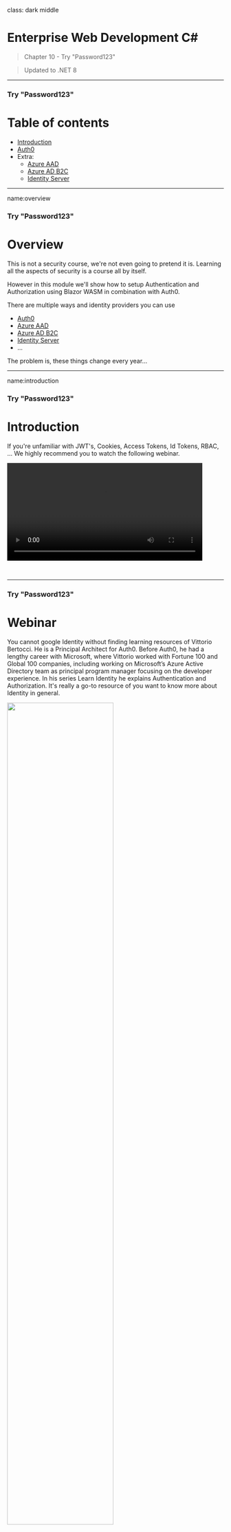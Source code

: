 class: dark middle

# Enterprise Web Development C&#35;
> Chapter 10 - Try "Password123"

> Updated to .NET 8

---
### Try "Password123"
# Table of contents
- [Introduction](#introduction)
- [Auth0](#auth0)
- Extra:
    - [Azure AAD](#azure-aad)
    - [Azure AD B2C](#azure-ad-b2c)
    - [Identity Server](#identity-server)

---
name:overview
### Try "Password123"
# Overview

This is not a security course, we're not even going to pretend it is. Learning all the aspects of security is a course all by itself.

However in this module we'll show how to setup Authentication and Authorization using Blazor WASM in combination with Auth0. 

There are multiple ways and identity providers you can use
- [Auth0](#auth0)
- [Azure AAD](#azure-aad)
- [Azure AD B2C](#azure-ad-b2c)
- [Identity Server](#identity-server)
- ... 

The problem is, these things change every year...

---
name:introduction
### Try "Password123"
# Introduction
If you're unfamiliar with JWT's, Cookies, Access Tokens, Id Tokens, RBAC, ... We highly recommend you to watch the following webinar.

<video controls width="90%">
  <source src="https://videos.ctfassets.net/2ntc334xpx65/58EF02DMi7g7MmfdW86pae/e24609566a25921060eaa9146e4360f6/Modern_Authentication_Demystified.mp4" type="video/mp4">
Your browser does not support the video tag.
</video>

&nbsp;

---
### Try "Password123"
# Webinar

You cannot google Identity without finding learning resources of Vittorio Bertocci. He is a Principal Architect for Auth0. Before Auth0, he had a lengthy career with Microsoft, where Vittorio worked with Fortune 100 and Global 100 companies, including working on Microsoft’s Azure Active Directory team as principal program manager focusing on the developer experience. In his series Learn Identity he explains Authentication and Authorization. It's really a go-to resource of you want to know more about Identity in general.

<img src="https://images.ctfassets.net/cdy7uua7fh8z/3cCv1v1rVUKWg4z9IH5kal/4826403f616a8a4e65a0b81e63341484/learn-identity-intro.jpg" width="70%" class="center"/>

<a target="_blank" href="https://auth0.com/docs/videos/learn-identity-series">Learn Identity By Vittorio Bertocci</a>

---
### Try "Password123"
# No Cookies for you

The engineering design of Blazor WebAssembly is settled on OAuth and OIDC as the best option for authentication in Blazor WebAssembly apps.
Token-based authentication based on JSON Web Tokens (JWTs) was chosen over cookie-based authentication for functional and security reasons.

However Blazor Server still uses cookies, which makes sense since everything is rendered on the Server.

> Read more about <a target="_blank" href="https://learn.microsoft.com/en-us/aspnet/core/blazor/security/webassembly/?view=aspnetcore-8.0">Securing Blazor Apps</a>.
---
name:auth0
### Try "Password123"
# Auth0

Auth0 is a identity provider which helps us to authenticate and authorize users in our apps. More information about Auth0 can be read on <a href="https://auth0.com/" target="_blank">their website</a>. 

---
### Auth0
# Tutorial

Follow the following articles (in the correct sequence)
1. <a target="_blank" href="https://benjaminvertonghen.medium.com/role-based-acces-control-with-blazor-and-auth0-i-ffd9656e6f01">Blazor Authentication with Auth0</a>
2. <a target="_blank" href="https://benjaminvertonghen.medium.com/blazor-authorization-with-auth0-rbac-d65cd14acab2">Blazor Authorization with Auth0</a>
3. <a target="_blank" href="https://benjaminvertonghen.medium.com/blazor-with-auth0-using-the-management-api-23eda404dfef">Blazor with Auth0, using the management API</a>
4. <a target="_blank" href="https://benjaminvertonghen.medium.com/blazor-with-auth0-using-swagger-openapi-58fb1db8ba17">Blazor with Auth0, using Swagger / OpenAPI</a>

---
class: dark middle
# Chapter 10 - Try "Password123"
> Additional providers

---
name:azure-aad
### Try "Password123"
# Azure AAD
To integrate with Azure AAD you can follow the tutorial <a href="https://docs.microsoft.com/en-us/aspnet/core/blazor/security/webassembly/hosted-with-azure-active-directory?view=aspnetcore-8.0">here</a>.


---
name:azure-ad-b2c
### Try "Password123"
# Azure AD B2C
To integrate with Azure AD B2C you can follow the tutorial <a href="https://docs.microsoft.com/en-us/aspnet/core/blazor/security/webassembly/hosted-with-azure-active-directory-b2c?view=aspnetcore-8.0">here</a>.

---
name:identity-server
### Try "Password123"
# Identity Server
To integrate with Identity Server you can follow the tutorial <a href="https://docs.microsoft.com/en-us/aspnet/core/blazor/security/webassembly/hosted-with-identity-server?view=aspnetcore-8.0&tabs=visual-studio">here</a>.

However you might want to read-up on the license changes of Identity Server and why it might or might not be suitable for your project, read it <a href="https://devblogs.microsoft.com/aspnet/asp-net-core-6-and-authentication-servers/">here</a>...

**However:**
Since the community complained about these changes, it was reverted to a pre-duende era in ASP.NET 8. Read more about it in <a href="https://devblogs.microsoft.com/dotnet/improvements-auth-identity-aspnetcore-8/">this post</a>
